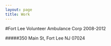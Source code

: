 ```yaml
---
layout: page
title: Work
---
```


#Fort Lee Volunteer Ambulance Corp
2008-2012

#####350 Main St, Fort Lee NJ 07024